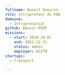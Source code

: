 ```yaml
---
fullname: Benoit Queyron
role: Intrapreneur du PAN
domaine:
  - Intraprenariat
github: Benoit-MINT
missions:
  - start: 2020-10-01
    end: 2021-12-31
    status: admin
    employer: DGITM
startups:
  - transport

---
```


